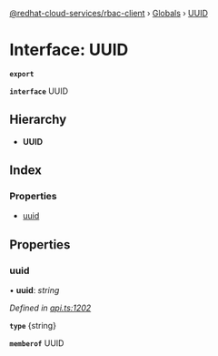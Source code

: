 [@redhat-cloud-services/rbac-client](../README.md) › [Globals](../globals.md) › [UUID](uuid.md)

# Interface: UUID

**`export`** 

**`interface`** UUID

## Hierarchy

* **UUID**

## Index

### Properties

* [uuid](uuid.md#uuid)

## Properties

###  uuid

• **uuid**: *string*

*Defined in [api.ts:1202](https://github.com/RedHatInsights/javascript-clients/blob/master/packages/rbac/api.ts#L1202)*

**`type`** {string}

**`memberof`** UUID
